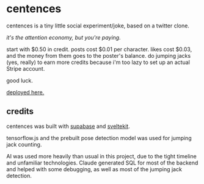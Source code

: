 # centences

centences is a tiny little social experiment/joke, based on a twitter clone.

*it's the attention economy, but you're paying.*

start with $0.50 in credit. posts cost $0.01 per character. likes cost $0.03, and the money from them goes to the poster's balance. do jumping jacks (yes, really) to earn more credits because i'm too lazy to set up an actual Stripe account.

good luck.


[deployed here.](https://centences.pages.dev)


## credits

centences was built with [supabase](https://supabase.com/) and [sveltekit](https://svelte.dev/docs/kit/introduction).

tensorflow.js and the prebuilt pose detection model was used for jumping jack counting.

AI was used more heavily than usual in this project, due to the tight timeline and unfamiliar technologies. Claude generated SQL for most of the backend and helped with some debugging, as well as most of the jumping jack detection. 
